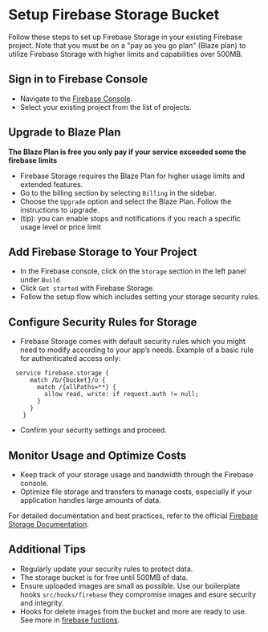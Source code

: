 # Setup Firebase Storage Bucket

Follow these steps to set up Firebase Storage in your existing Firebase project.
Note that you must be on a "pay as you go plan" (Blaze plan) to utilize Firebase Storage with higher limits and capabilities over 500MB.

## Sign in to Firebase Console

- Navigate to the [Firebase Console](https://console.firebase.google.com/).
- Select your existing project from the list of projects.

## Upgrade to Blaze Plan

**The Blaze Plan is free you only pay if your service exceeded some the firebase limits**

- Firebase Storage requires the Blaze Plan for higher usage limits and extended features.
- Go to the billing section by selecting `Billing` in the sidebar.
- Choose the `Upgrade` option and select the Blaze Plan. Follow the instructions to upgrade.
- (tip): you can enable stops and notifications if you reach a specific usage level or price limit

## Add Firebase Storage to Your Project

- In the Firebase console, click on the `Storage` section in the left panel under `Build`.
- Click `Get started` with Firebase Storage.
- Follow the setup flow which includes setting your storage security rules.

## Configure Security Rules for Storage

- Firebase Storage comes with default security rules which you might need to modify according to your app’s needs.
  Example of a basic rule for authenticated access only:
```
  service firebase.storage {
      match /b/{bucket}/o {
        match /{allPaths=**} {
          allow read, write: if request.auth != null;
        }
      }
    }
```
- Confirm your security settings and proceed.

## Monitor Usage and Optimize Costs

- Keep track of your storage usage and bandwidth through the Firebase console.
- Optimize file storage and transfers to manage costs, especially if your application handles large amounts of data.

For detailed documentation and best practices, refer to the official [Firebase Storage Documentation](https://firebase.google.com/docs/storage).

## Additional Tips

- Regularly update your security rules to protect data.
- The storage bucket is for free until 500MB of data.
- Ensure uploaded images are small as possible. Use our boilerplate hooks `src/hooks/firebase` they compromise images and esure security and integrity.
- Hooks for delete images from the bucket and more are ready to use. See more in [firebase fuctions](/documentations/hooks/Firebase_Hooks.md).
